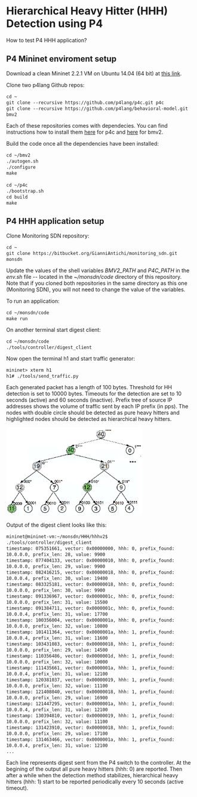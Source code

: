 # Hierarchical Heavy Hitter (HHH) Detection using P4

How to test P4 HHH application?

## P4 Mininet enviroment setup

Download a clean Mininet 2.2.1 VM on Ubuntu 14.04 (64 bit) at [this link](https://github.com/mininet/mininet/wiki/Mininet-VM-Images).

Clone two p4lang Github repos:

    cd ~
    git clone --recursive https://github.com/p4lang/p4c.git p4c
    git clone --recursive https://github.com/p4lang/behavioral-model.git bmv2

Each of these repositories comes with dependecies. You can find instructions how to install them [here](https://github.com/p4lang/p4c/blob/master/README.md#dependences) for p4c and [here](https://github.com/p4lang/behavioral-model#dependencies) for bmv2.

Build the code once all the dependencies have been installed:

    cd ~/bmv2
    ./autogen.sh
    ./configure
    make

    cd ~/p4c
    ./bootstrap.sh
    cd build
    make

## P4 HHH application setup

Clone Monitoring SDN repository:

    cd ~
    git clone https://bitbucket.org/GianniAntichi/monitoring_sdn.git monsdn

Update the values of the shell variables *BMV2_PATH* and *P4C_PATH* in the *env.sh* file -- located in the *~/monsdn/code* directory of this repository. Note that if you cloned both repositories in the same directory as this one (Monitoring SDN), you will not need to change the value of the variables.

To run an application:

    cd ~/monsdn/code
    make run

On another terminal start digest client:

    cd ~/monsdn/code
    ./tools/controller/digest_client

Now open the terminal h1 and start traffic generator:

    mininet> xterm h1
    h1# ./tools/send_traffic.py

Each generated packet has a length of 100 bytes. Threshold for HH detection is set to 10000 bytes. Timeouts for the detection are set to 10 seconds (active) and 60 seconds (inactive). Prefix tree of source IP addresses shows the volume of traffic sent by each IP prefix (in pps). The nodes with double circle should be detected as pure heavy hitters and highlighted nodes should be detected as hierarchical heavy hitters.

![Structure of the generated traffic](doc/example.png)

Output of the digest client looks like this:

    mininet@mininet-vm:~/monsdn/HHH/hhhv2$ ./tools/controller/digest_client
    timestamp: 075351661, vector: 0x00000000, hhh: 0, prefix_found: 10.0.0.0, prefix_len: 28, value: 9900
    timestamp: 077404133, vector: 0x00000010, hhh: 0, prefix_found: 10.0.0.0, prefix_len: 29, value: 9900
    timestamp: 082416215, vector: 0x00000018, hhh: 0, prefix_found: 10.0.0.4, prefix_len: 30, value: 19400
    timestamp: 083325181, vector: 0x00000018, hhh: 0, prefix_found: 10.0.0.0, prefix_len: 30, value: 9900
    timestamp: 091336967, vector: 0x0000001c, hhh: 0, prefix_found: 10.0.0.0, prefix_len: 31, value: 15500
    timestamp: 091384711, vector: 0x0000001c, hhh: 0, prefix_found: 10.0.0.4, prefix_len: 31, value: 17700
    timestamp: 100356004, vector: 0x0000001a, hhh: 0, prefix_found: 10.0.0.0, prefix_len: 32, value: 10800
    timestamp: 101411364, vector: 0x0000001a, hhh: 1, prefix_found: 10.0.0.4, prefix_len: 31, value: 11600
    timestamp: 103431083, vector: 0x00000018, hhh: 1, prefix_found: 10.0.0.0, prefix_len: 29, value: 14500
    timestamp: 110356486, vector: 0x0000001d, hhh: 1, prefix_found: 10.0.0.0, prefix_len: 32, value: 10000
    timestamp: 111435661, vector: 0x0000001a, hhh: 1, prefix_found: 10.0.0.4, prefix_len: 31, value: 12100
    timestamp: 120381037, vector: 0x00000019, hhh: 1, prefix_found: 10.0.0.0, prefix_len: 32, value: 11100
    timestamp: 121408040, vector: 0x00000018, hhh: 1, prefix_found: 10.0.0.0, prefix_len: 29, value: 16900
    timestamp: 121447295, vector: 0x0000001a, hhh: 1, prefix_found: 10.0.0.4, prefix_len: 31, value: 12100
    timestamp: 130394810, vector: 0x00000019, hhh: 1, prefix_found: 10.0.0.0, prefix_len: 32, value: 11100
    timestamp: 131423910, vector: 0x00000018, hhh: 1, prefix_found: 10.0.0.0, prefix_len: 29, value: 17100
    timestamp: 131463466, vector: 0x0000001a, hhh: 1, prefix_found: 10.0.0.4, prefix_len: 31, value: 12100
    ...

Each line represents digest sent from the P4 switch to the controller. At the begining of the output all pure heavy hitters (hhh: 0) are reported. Then after a while when the detection method stabilizes, hierarchical heavy hitters (hhh: 1) start to be reported periodically every 10 seconds (active timeout).
